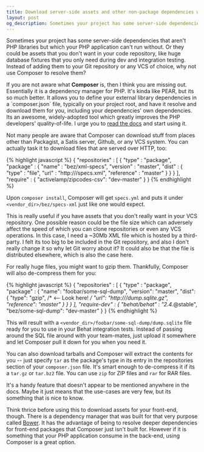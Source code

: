 ```yaml
---
title: Download server-side assets and other non-package dependencies with Composer
layout: post
og_description: Sometimes your project has some server-side dependencies that aren't PHP libraries but which your PHP application can't run without. Or they could be assets that you don't want in your code repository, like huge database fixtures that you only need during dev and integration testing. Instead of adding them to your Git repository or any VCS of choice, why not use Composer to resolve them?
---
```


Sometimes your project has some server-side dependencies that aren't PHP libraries but which your PHP application can't run without. Or they could be assets that you don't want in your code repository, like huge database fixtures that you only need during dev and integration testing. Instead of adding them to your Git repository or any VCS of choice, why not use Composer to resolve them?

<aside>If you are not aware what <strong>Composer</strong> is, then I think you are missing out. Essentially it is a dependency manager for PHP. It's kinda like PEAR, but its so much better. It allows you to define your external library dependencies in a `composer.json` file, typically on your project root, and have it resolve and download them for you, including your dependencies' own dependencies. Its an awesome, widely-adopted tool which greatly improves the PHP developers' quality-of-life. I urge you to <a href="https://getcomposer.org/doc/" target="_blank">read the docs</a> and start using it.</aside>

Not many people are aware that Composer can download stuff from places other than Packagist, a Satis server, Github, or any VCS system. You can actually task it to download files that are served over HTTP, too:

{% highlight javascript %}
{
    "repositories" : [
        {
            "type" : "package",
            "package" : {
                "name" : "bez/xml-specs",
                "version" : "master",
                "dist" : {
                    "type" : "file",
                    "url" : "http://<some server>/specs.xml",
                    "reference" : "master"
                }
            }
        }
    ],
	"require" : {
		"activelamp/zipcodes-csv": "dev-master"
	}
}
{% endhighlight %}

Upon `composer install`, Composer will get `specs.yml`  and puts it under `<vendor_dir>/bez/specs-xml` just like one would expect.

This is really useful if you have assets that you don't really want in your VCS repository. One possible reason could be the file size which can adversely affect the speed of which you can clone repositories or even any VCS operations. In this case, I need a ~30Mb XML file which is hosted by a third-party. I felt its too big to be included in the Git repository, and also I don't really change it so why let Git worry about it? It could also be that the file is distributed elsewhere, which is also the case here.

For really huge files, you might want to gzip them. Thankfully, Composer will also de-compress them for you:

{% highlight javascript %}
{
    "repositories" : [
        {
            "type" : "package",
            "package" : {
                "name": "foobar/some-sql-dump",
                "version": "master",
                "dist": {
                    "type": "gzip", /* <-- Look here! */
                    "url": "http://<some server>/dump.sqlite.gz",
                    "reference": "master"
                }
            }
        }
    ],
    "require-dev" : {
        "behat/behat" : "2.4.*@stable",
        "bez/some-sql-dump": "dev-master"
    }
}
{% endhighlight %}

This will result with a `<vendor_dir>/foobar/some-sql-dump/dump.sqlite` file ready for you to use in your Behat integration tests. Instead of passing around the SQL file around with your team-mates, just upload it somewhere and let Composer pull it down for you when you need it.

You can also download tarballs and Composer will extract the contents for you -- just specify `tar` as the package's type in its entry in the repositories section of your `composer.json` file. It's smart enough to de-compress it if its a `tar.gz` or `tar.bz2` file. You can use `zip` for ZIP files and `rar` for RAR files.

It's a handy feature that doesn't appear to be mentioned anywhere in the docs. Maybe it just means that the use-cases are very few, but its something that is nice to know.

Think thrice before using this to download assets for your front-end, though. There is a dependency manager that was built for that very purpose called [Bower](http://bower.io/). It has the advantage of being to resolve deeper dependencies for front-end packages that Composer just isn't built for. However if it is something that your PHP application consume in the back-end, using Composer is a great option.